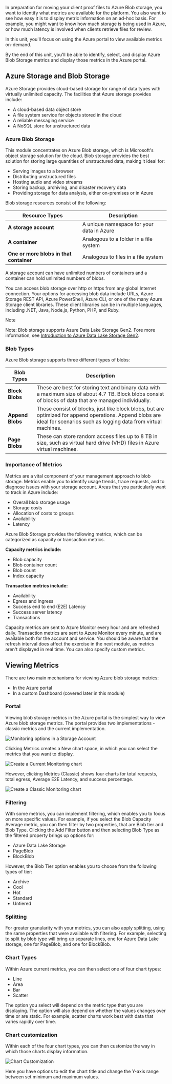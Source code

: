 In preparation for moving your client proof files to Azure Blob storage, you want to identify what metrics are available for the platform. You also want to see how easy it is to display metric information on an ad-hoc basis. For example, you might want to know how much storage is being used in Azure, or how much latency is involved when clients retrieve files for review.

In this unit, you'll focus on using the Azure portal to view available metrics on-demand.

By the end of this unit, you'll be able to identify, select, and display Azure Blob Storage metrics and display those metrics in the Azure portal.

## Azure Storage and Blob Storage

Azure Storage provides cloud-based storage for range of data types with virtually unlimited capacity. The facilities that Azure storage provides include:

- A cloud-based data object store
- A file system service for objects stored in the cloud
- A reliable messaging service
- A NoSQL store for unstructured data

### Azure Blob Storage

This module concentrates on Azure Blob storage, which is Microsoft's object storage solution for the cloud. Blob storage provides the best solution for storing large quantities of unstructured data, making it ideal for:

- Serving images to a browser
- Distributing unstructured files
- Hosting audio and video streams
- Storing backup, archiving, and disaster recovery data
- Providing storage for data analysis, either on-premises or in Azure

Blob storage resources consist of the following:

| Resource Types | Description |
|-----|-----|
| **A storage account** | A unique namespace for your data in Azure |
| **A container** | Analogous to a folder in a file system |
| **One or more blobs in that container** | Analogous to files in a file system |

A storage account can have unlimited numbers of containers and a container can hold unlimited numbers of blobs.

You can access blob storage over http or https from any global Internet connection. Your options for accessing blob data include URLs, Azure Storage REST API, Azure PowerShell, Azure CLI, or one of the many Azure Storage client libraries. These client libraries can be in multiple languages, including .NET, Java, Node.js, Python, PHP, and Ruby.

> [!NOTE]
> Note: Blob storage supports Azure Data Lake Storage Gen2. Fore more information, see [Introduction to Azure Data Lake Storage Gen2](https://docs.microsoft.com/azure/storage/blobs/data-lake-storage-introduction).

### Blob Types

Azure Blob storage supports three different types of blobs:

| Blob Types | Description |
|-----|-----|
| **Block Blobs** | These are best for storing text and binary data with a maximum size of about 4.7 TB. Block blobs consist of blocks of data that are managed individually. |
| **Append Blobs** | These consist of blocks, just like block blobs, but are optimized for append operations. Append blobs are ideal for scenarios such as logging data from virtual machines. |
| **Page Blobs** | These can store random access files up to 8 TB in size, such as virtual hard drive (VHD) files in Azure virtual machines. |

### Importance of Metrics

Metrics are a vital component of your management approach to blob storage. Metrics enable you to identify usage trends, trace requests, and to diagnose issues with your storage account. Areas that you particularly want to track in Azure include:

- Overall blob storage usage
- Storage costs
- Allocation of costs to groups
- Availability
- Latency

Azure Blob Storage provides the following metrics, which can be categorized as capacity or transaction metrics.

**Capacity metrics include:**

- Blob capacity
- Blob container count
- Blob count
- Index capacity

**Transaction metrics include:**

- Availability
- Egress and Ingress
- Success end to end (E2E) Latency
- Success server latency
- Transactions

Capacity metrics are sent to Azure Monitor every hour and are refreshed daily. Transaction metrics are sent to Azure Monitor every minute, and are available both for the account and service. You should be aware that the refresh interval does affect the exercise in the next module, as metrics aren't displayed in real time. You can also specify custom metrics.

## Viewing Metrics

There are two main mechanisms for viewing Azure blob storage metrics:

- In the Azure portal
- In a custom Dashboard (covered later in this module)

### Portal

Viewing blob storage metrics in the Azure portal is the simplest way to view Azure blob storage metrics. The portal provides two implementations - classic metrics and the current implementation.

![Monitoring options in a Storage Account](../media/2-monitoring-classic-metrics.PNG)

Clicking Metrics creates a New chart space, in which you can select the metrics that you want to display.

![Create a Current Monitoring chart](../media/2-current-metrics-create-chart.PNG)

However, clicking Metrics (Classic) shows four charts for total requests, total egress, Average E2E Latency, and success percentage.

![Create a Classic Monitoring chart](../media/2-classic-metrics-create-chart.PNG)

### Filtering

With some metrics, you can implement filtering, which enables you to focus on more specific values. For example, if you select the Blob Capacity Average metric, you can then filter by two properties, that are Blob tier and Blob Type. Clicking the Add Filter button and then selecting Blob Type as the filtered property brings up options for:

- Azure Data Lake Storage
- PageBlob
- BlockBlob

However, the Blob Tier option enables you to choose from the following types of tier:

- Archive
- Cool
- Hot
- Standard
- Untiered

### Splitting

For greater granularity with your metrics, you can also apply splitting, using the same properties that were available with filtering. For example, selecting to split by blob type will bring up separate lines, one for Azure Data Lake storage, one for PageBlob, and one for BlockBlob.

### Chart Types

Within Azure current metrics, you can then select one of four chart types:

- Line
- Area
- Bar
- Scatter

The option you select will depend on the metric type that you are displaying. The option will also depend on whether the values changes over time or are static. For example, scatter charts work best with data that varies rapidly over time.

### Chart customization

Within each of the four chart types, you can then customize the way in which those charts display information.

![Chart Customization](../media/2-chart-customization.png)

Here you have options to edit the chart title and change the Y-axis range between set minimum and maximum values.
